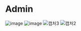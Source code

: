 # Admin
![image](https://github.com/DoKkangs/library/assets/88784852/f39cff21-baa3-4215-85e7-98e8488c1671)
![image](https://github.com/DoKkangs/library/assets/88784852/35a0037d-e466-411c-847f-e2f32aee9819)
![캡처3](https://github.com/DoKkangs/library/assets/88784852/926eed5e-d2dc-4a6a-b6a7-e91bccd626f6)
![캡처2](https://github.com/DoKkangs/library/assets/88784852/6acda9b1-8df3-40d8-a808-904708d68404)

